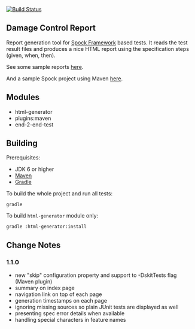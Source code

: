 [![Build Status](https://travis-ci.org/damage-control/report.png?branch=master)](https://travis-ci.org/damage-control/report)

Damage Control Report
---------------------

Report generation tool for [Spock Framework](http://github.com/spockframework) based tests. It reads the test result files and produces a nice HTML report using the specification steps (given, when, then).

See some sample reports [here](https://github.com/damage-control/report/wiki/Sample-Reports).

And a sample Spock project using Maven [here](https://github.com/damage-control/report/tree/master/end-2-end-test/sample-spock-project).

Modules
-------

- html-generator
- plugins:maven
- end-2-end-test

Building
--------

Prerequisites:
- JDK 6 or higher
- [Maven](http://maven.apache.org)
- [Gradle](http://www.gradle.org)

To build the whole project and run all tests:

```
gradle
```

To build `html-generator` module only:

```
gradle :html-generator:install
```

Change Notes
------------

### 1.1.0

* new "skip" configuration property and support to -DskitTests flag (Maven plugin)
* summary on index page
* navigation link on top of each page
* generation timestamps on each page
* ignoring missing sources so plain JUnit tests are displayed as well
* presenting spec error details when available
* handling special characters in feature names

